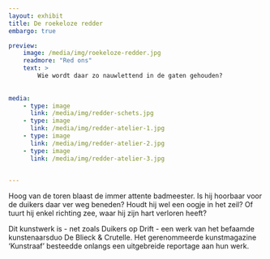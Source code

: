 ```yaml
---
layout: exhibit
title: De roekeloze redder
embargo: true

preview: 
    image: /media/img/roekeloze-redder.jpg
    readmore: "Red ons"
    text: >
        Wie wordt daar zo nauwlettend in de gaten gehouden?
        
        
media:
    - type: image
      link: /media/img/redder-schets.jpg
    - type: image
      link: /media/img/redder-atelier-1.jpg
    - type: image
      link: /media/img/redder-atelier-2.jpg
    - type: image
      link: /media/img/redder-atelier-3.jpg
      

---
```


Hoog van de toren blaast de immer attente badmeester. Is hij  hoorbaar voor de duikers daar ver weg beneden? Houdt hij wel een oogje in het zeil? Of tuurt hij enkel richting zee, waar hij zijn hart verloren heeft? 

Dit kunstwerk is - net zoals Duikers op Drift - een werk van het befaamde kunstenaarsduo De Blieck & Crutelle. Het gerenommeerde kunstmagazine ‘Kunstraaf’ besteedde onlangs een uitgebreide reportage aan hun werk.
